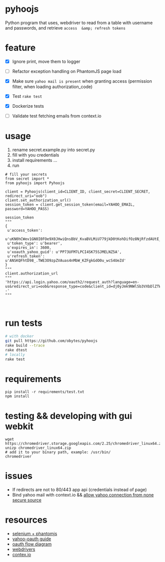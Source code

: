 # pyhoojs
Python program that uses, webdriver to read from a table with username and passwords, and retrieve `access  &amp; refresh tokens`


# feature

 * [x] Ignore print, move them to logger
 * [ ] Refactor exception handling on PhantomJS page load
 * [x] Make sure `yahoo mail is present` when granting access (permission filter, when loading authorization_code)
 * [x] Test `rake test`
 * [x] Dockerize tests
 * [ ] Validate test fetching emails from context.io


# usage

 1. rename secret.example.py into secret.py
 2. fill with you credentials
 3. install requirements ...
 4. run

```
# fill your secrets
from secret import *
from pyhoojs import Pyhoojs

client = Pyhoojs(client_id=CLIENT_ID, client_secret=CLIENT_SECRET, redirect_uri="oob")
client.set_authorization_url()
session_token = client.get_session_token(email=YAHOO_EMAIL, password=YAHOO_PASS)

session_token
"""
{
 u'access_token':
 u'uKN0hCWev1GN0I0FOe9X0JHwiQnsBbV_KvaBVLMiU779jkD0tKohDifOz8NjRfzdAUtE_wIAC0eUxRt4AV9RRjUcj5AREDw2t6b.PwsE15fiQvX9iqFhVR72TJcRqMucfYgAPUND..rUr5DC4l6DC_lUEkpfVspQBwR5aRiWi74mCEc3F0m8jWtxOKo.pT6LL8fA.6ilN_0gUShndDS9aylaGLeNCpVjf2Fyp1XlN9zIxEXdr8bK19pHsmNAhTSDuweR9Ap66Kghj_JR9YDj.oIUMRt7b4ITmY8k.mQLxr0Trzcj.92xK6yvl8KFNTOHAU3AfAmeIx5LkO9mlnsC7Nvpe4CGisH6_5Z2wb3HynnB7VtHELxEV3hLavgjMxo3DEd1ucGMES34IbJPYr6QXd2JJydE0igXs0qT0XRfIluzJ6Gs9zWOygBoEjzKpchaWKZEsww6vFS3QuRaRQWIAAMZFmEv6LupGK7qmvbwvieGXfk4UgCPak4UQdokBGimPa2f3r3LkEtH0VtAxU6xbLyluYYoFQ1XulcGZVDS3t6W.IGBWyo08vRUjDoc_ENlh8nr8ukxKxOqx7oPijNzLiiNVHAzvtJUzl_22wX88F1vWIpA9PSVCgjZCc6T3hqsqbximuZ5xXkonTYoBhfQWEkxw5cIkr3OB_yos1VKxNff1Pr1nmOVX7t0SRhVQTnW.FtjQWR1gTwrnPDuCx.9Bsxbuc1gxQtYh2VEk50O48wW.IdjEk2AtVlqqjP0TkNF_bajf_zbWCdGYT1ccUuS0UZzYDldvEELhGk5EjaLUfDC9rF4j5ughPD10Xis2pLvYgToOQ9xFCOciJspCFJMJYGBGKLiGATWTVPkoWJiYzcSwyUpv_BPNNtQMjh0qD96BkOu8SVoel5I_zujyGRqph0c5Y.nisXHU594lrknUmLqY2widkHmEKetvYxLuAITLk5Hgz59RwhXQQEPXMK_a2hZ7q8QxVcEWI5Yjg.VUyXicMWKv3LGsmK5', 
 u'token_type': u'bearer', 
 u'expires_in': 3600, 
 u'xoauth_yahoo_guid': u'PP73UFM7LPCI4SK75SJMELNZ5A', 
 u'refresh_token': u'ANSKQFhtD98_.TWE3O9zpZVAuas4nMbW_KZFgkGdO0u_wcS4UeZd'
}
"""
client.authorization_url
"""
'https://api.login.yahoo.com/oauth2/request_auth?language=en-us&redirect_uri=oob&response_type=code&client_id=dj0yJmk9NWlSb3VXbDlZTWFYJmQ9WVdrOVJrMXZlakpPTlRBbWNHbzlNQS0tJnM9Y29uc3VtZXJzZWNyZXQmeD00NA--'
"""



```
 
# run tests

```bash
# with docker
git pull https://github.com/obytes/pyhoojs
rake build --trace
rake dtest
# locally
rake test
```


# requirements

```
pip install -r requirements/test.txt
npm install 

```


# testing && developing with gui webkit


```
wget https://chromedriver.storage.googleapis.com/2.25/chromedriver_linux64.zip
unizp chromedriver_linux64.zip
# add it to your binary path, example: /usr/bin/
chromedriver

```



# issues

 * If redirects are not to 80/443 app api (credentials instead of page) 
 * Bind yahoo mail with context.io && [allow yahoo connection from none secure source](https://login.yahoo.com/account/security) 


# resources

* [selenium + phantomjs](https://realpython.com/blog/python/headless-selenium-testing-with-python-and-phantomjs/)
* [yahoo-oauth guide](https://developer.yahoo.com/oauth2/guide/)
* [oauth flow diagram](https://s.yimg.com/oo/cms/products/oauth2/flows_authcode/images/yahoo_auth_flow_04974dd18.png)
* [webdrivers](https://chromedriver.storage.googleapis.com/index.html?path=2.25/)
* [contex.io](http://blog.context.io/2015/07/adding-a-user-with-context-io/)

